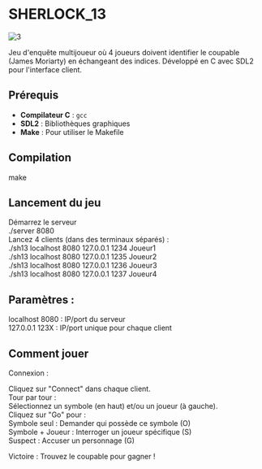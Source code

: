 # SHERLOCK_13


![3](https://github.com/user-attachments/assets/6d2b8159-e2bc-4e3f-a2f2-192cf981a8cc)



Jeu d'enquête multijoueur où 4 joueurs doivent identifier le coupable (James Moriarty) en échangeant des indices. Développé en C avec SDL2 pour l'interface client.  

##  Prérequis  

- **Compilateur C** : `gcc`  
- **SDL2** : Bibliothèques graphiques  
- **Make** : Pour utiliser le Makefile  

## Compilation
make  
## Lancement du jeu
Démarrez le serveur  
./server 8080  
Lancez 4 clients (dans des terminaux séparés) :  
./sh13 localhost 8080 127.0.0.1 1234 Joueur1  
./sh13 localhost 8080 127.0.0.1 1235 Joueur2  
./sh13 localhost 8080 127.0.0.1 1236 Joueur3  
./sh13 localhost 8080 127.0.0.1 1237 Joueur4  

## Paramètres :
localhost 8080 : IP/port du serveur  
127.0.0.1 123X : IP/port unique pour chaque client  

## Comment jouer
Connexion :  

Cliquez sur "Connect" dans chaque client.  
Tour par tour :  
Sélectionnez un symbole (en haut) et/ou un joueur (à gauche).  
Cliquez sur "Go" pour :  
Symbole seul : Demander qui possède ce symbole (O)  
Symbole + Joueur : Interroger un joueur spécifique (S)  
Suspect : Accuser un personnage (G)

Victoire :
Trouvez le coupable pour gagner !

